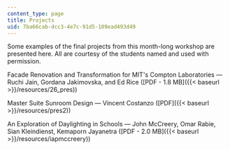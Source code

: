 ```yaml
---
content_type: page
title: Projects
uid: 7ba66cab-dcc3-4e7c-91d5-109ead493d49
---
```


Some examples of the final projects from this month-long workshop are presented here. All are courtesy of the students named and used with permission.

Facade Renovation and Transformation for MIT's Compton Laboratories — Ruchi Jain, Gordana Jakimovska, and Ed Rice ([PDF - 1.8 MB]({{< baseurl >}}/resources/26_pres))

Master Suite Sunroom Design — Vincent Costanzo ([PDF]({{< baseurl >}}/resources/pres2))

An Exploration of Daylighting in Schools — John McCreery, Omar Rabie, Sian Kleindienst, Kemaporn Jayanetra ([PDF - 2.0 MB]({{< baseurl >}}/resources/iapmccreery))